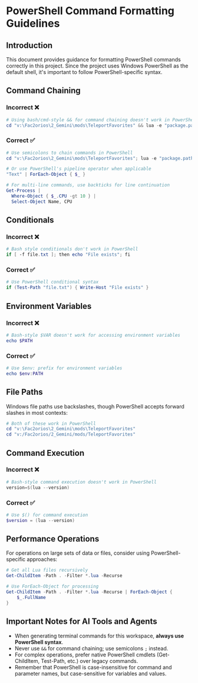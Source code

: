 # PowerShell Command Formatting Guidelines

## Introduction

This document provides guidance for formatting PowerShell commands correctly in this project. Since the project uses Windows PowerShell as the default shell, it's important to follow PowerShell-specific syntax.

## Command Chaining

### Incorrect ❌

```powershell
# Using bash/cmd-style && for command chaining doesn't work in PowerShell
cd "v:\Fac2orios\2_Gemini\mods\TeleportFavorites" && lua -e "package.path"
```

### Correct ✅

```powershell
# Use semicolons to chain commands in PowerShell
cd "v:\Fac2orios\2_Gemini\mods\TeleportFavorites"; lua -e "package.path"

# Or use PowerShell's pipeline operator when applicable
"Text" | ForEach-Object { $_ }

# For multi-line commands, use backticks for line continuation
Get-Process |
  Where-Object { $_.CPU -gt 10 } |
  Select-Object Name, CPU
```

## Conditionals

### Incorrect ❌

```powershell
# Bash style conditionals don't work in PowerShell
if [ -f file.txt ]; then echo "File exists"; fi
```

### Correct ✅

```powershell
# Use PowerShell conditional syntax
if (Test-Path "file.txt") { Write-Host "File exists" }
```

## Environment Variables

### Incorrect ❌

```powershell
# Bash-style $VAR doesn't work for accessing environment variables
echo $PATH
```

### Correct ✅

```powershell
# Use $env: prefix for environment variables
echo $env:PATH
```

## File Paths

Windows file paths use backslashes, though PowerShell accepts forward slashes in most contexts:

```powershell
# Both of these work in PowerShell
cd "v:\Fac2orios\2_Gemini\mods\TeleportFavorites"
cd "v:/Fac2orios/2_Gemini/mods/TeleportFavorites"
```

## Command Execution

### Incorrect ❌

```powershell
# Bash-style command execution doesn't work in PowerShell
version=$(lua --version)
```

### Correct ✅

```powershell
# Use $() for command execution
$version = (lua --version)
```

## Performance Operations

For operations on large sets of data or files, consider using PowerShell-specific approaches:

```powershell
# Get all Lua files recursively
Get-ChildItem -Path . -Filter *.lua -Recurse

# Use ForEach-Object for processing
Get-ChildItem -Path . -Filter *.lua -Recurse | ForEach-Object {
    $_.FullName
}
```

## Important Notes for AI Tools and Agents

- When generating terminal commands for this workspace, **always use PowerShell syntax**.
- Never use `&&` for command chaining; use semicolons `;` instead.
- For complex operations, prefer native PowerShell cmdlets (Get-ChildItem, Test-Path, etc.) over legacy commands.
- Remember that PowerShell is case-insensitive for command and parameter names, but case-sensitive for variables and values.
